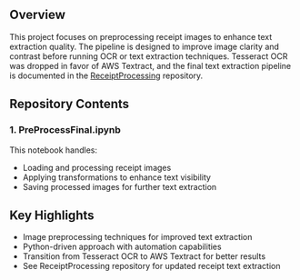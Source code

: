 <h2>Overview</h2>
<p>This project focuses on preprocessing receipt images to enhance text extraction quality. The pipeline is designed to improve image clarity and contrast before running OCR or text extraction techniques. Tesseract OCR was dropped in favor of AWS Textract, and the final text extraction pipeline is documented in the <a href="https://github.com/yourusername/ReceiptProcessing">ReceiptProcessing</a> repository.</p>

<h2>Repository Contents</h2>

<h3>1. PreProcessFinal.ipynb</h3>
<p>This notebook handles:</p>
<ul>
    <li>Loading and processing receipt images</li>
    <li>Applying transformations to enhance text visibility</li>
    <li>Saving processed images for further text extraction</li>
</ul>

<h2>Key Highlights</h2>
<ul>
    <li>Image preprocessing techniques for improved text extraction</li>
    <li>Python-driven approach with automation capabilities</li>
    <li>Transition from Tesseract OCR to AWS Textract for better results</li>
    <li>See ReceiptProcessing repository for updated receipt text extraction</li>
</ul>
